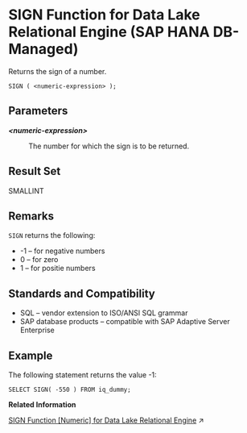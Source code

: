 <!-- loio39dc72ab4eeb4d198cc7f4c051fa4b0d -->

# SIGN Function for Data Lake Relational Engine \(SAP HANA DB-Managed\)

Returns the sign of a number.



```
SIGN ( <numeric-expression> );
```



<a name="loio39dc72ab4eeb4d198cc7f4c051fa4b0d__section_r35_2z5_vrb"/>

## Parameters


<dl>
<dt><b>

*<numeric-expression\>*

</b></dt>
<dd>

The number for which the sign is to be returned.



</dd>
</dl>



<a name="loio39dc72ab4eeb4d198cc7f4c051fa4b0d__section_hdb_l43_wrb"/>

## Result Set

SMALLINT



<a name="loio39dc72ab4eeb4d198cc7f4c051fa4b0d__section_cvv_fz5_vrb"/>

## Remarks

`SIGN` returns the following:

-   \-1 – for negative numbers
-   0 – for zero
-   1 – for positie numbers



<a name="loio39dc72ab4eeb4d198cc7f4c051fa4b0d__section_nlk_gz5_vrb"/>

## Standards and Compatibility

-   SQL – vendor extension to ISO/ANSI SQL grammar
-   SAP database products – compatible with SAP Adaptive Server Enterprise



<a name="loio39dc72ab4eeb4d198cc7f4c051fa4b0d__section_fb5_gz5_vrb"/>

## Example

The following statement returns the value -1:

```
SELECT SIGN( -550 ) FROM iq_dummy;
```

**Related Information**  


[SIGN Function \[Numeric\] for Data Lake Relational Engine](https://help.sap.com/viewer/19b3964099384f178ad08f2d348232a9/2024_1_QRC/en-US/a57ed58c84f21015bb5e803787dd27eb.html "Returns the sign of a number.") :arrow_upper_right:

